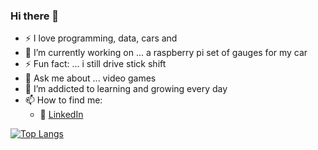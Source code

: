 ### Hi there 👋

<!--
**hitmanof44th/hitmanof44th** is a ✨ _special_ ✨ repository because its `README.md` (this file) appears on your GitHub profile.
Here are some ideas to get you started:

- 🔭 I’m currently working on ...
- 🌱 I’m currently learning ...
- 👯 I’m looking to collaborate on ...
- 🤔 I’m looking for help with ...
- 💬 Ask me about ...
- 📫 How to reach me: ...
- 😄 Pronouns: ...
- ⚡ Fun fact: ...
-->

- :zap: I love programming, data, cars and 
- 🔭 I’m currently working on ... a raspberry pi set of gauges for my car
- ⚡ Fun fact: ... i still drive stick shift
- 💬 Ask me about ... video games
- 🌱 I’m addicted to learning and growing every day
- 📫 How to find me: 
  - :office: [LinkedIn](https://www.linkedin.com/in/jeremy-boron/)

[![Top Langs](https://github-readme-stats.vercel.app/api/top-langs/?username=hitmanof44th&layout=compact&theme=onedark)](https://github.com/hitmanof44th/github-readme-stats)
